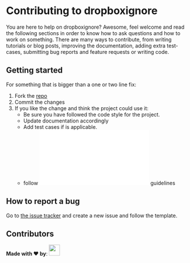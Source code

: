 # Contributing to dropboxignore

You are here to help on dropboxignore? Awesome, feel welcome and read the following sections in order to know how to
ask questions and how to work on something. There are many ways to contribute, from writing tutorials or blog posts,
improving the documentation, adding extra test-cases, submitting bug reports and feature requests or writing code.

## Getting started

For something that is bigger than a one or two line fix:

 1. Fork the [repo](https://codeberg.org/sp1thas/dropboxignore.git)
 2. Commit the changes
 3. If you like the change and think the project could use it:
    * Be sure you have followed the code style for the project.
    * Update documentation accordingly
    * Add test cases if is applicable.
    * follow ![development](development.md) guidelines

## How to report a bug

Go to [the issue tracker](https://codeberg.org/sp1thas/dropboxignore/issues) and create a new issue and follow the
template.

## Contributors

**Made with ❤️ by**:
<a href="https://codeberg.org/sp1thas/dropboxignore/activity/contributors">
  <img src="https://contrib.rocks/image?repo=sp1thas/dropboxignore" style="height: 30px;"/>
</a>
